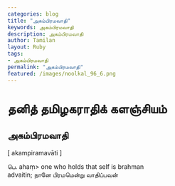 ```yaml
---  
categories: blog  
title: "அகம்பிரமவாதி"
keywords: அகம்பிரமவாதி  
description: அகம்பிரமவாதி
author: Tamilan  
layout: Ruby  
tags:     
- அகம்பிரமவாதி
permalink: "அகம்பிரமவாதி"  
featured: /images/noolkal_96_6.png  
--- 
```

# தனித் தமிழகராதிக் களஞ்சியம்
## அகம்பிரமவாதி

[ akampiramavāti ]  
  
பெ. ahaṃ> one who holds that self is brahman  
advaitin; நானே பிரமமென்று வாதிப்பவன்